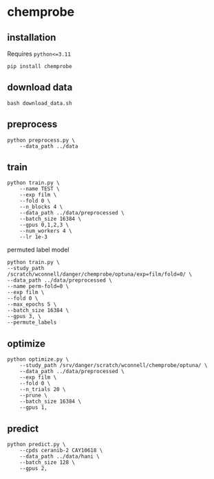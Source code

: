 # chemprobe

## installation
Requires `python<=3.11`
```
pip install chemprobe
```

## download data
```
bash download_data.sh
```

## preprocess
```
python preprocess.py \
    --data_path ../data
```

## train
```
python train.py \
    --name TEST \
    --exp film \
    --fold 0 \
    --n_blocks 4 \
    --data_path ../data/preprocessed \
    --batch_size 16384 \
    --gpus 0,1,2,3 \
    --num_workers 4 \
    --lr 1e-3
```

permuted label model
```
python train.py \
--study_path /scratch/wconnell/danger/chemprobe/optuna/exp=film/fold=0/ \
--data_path ../data/preprocessed \
--name perm-fold=0 \
--exp film \
--fold 0 \
--max_epochs 5 \
--batch_size 16384 \
--gpus 3, \
--permute_labels
```

## optimize
```
python optimize.py \
    --study_path /srv/danger/scratch/wconnell/chemprobe/optuna/ \
    --data_path ../data/preprocessed \
    --exp film \
    --fold 0 \
    --n_trials 20 \
    --prune \
    --batch_size 16384 \
    --gpus 1,
```

## predict
```
python predict.py \
    --cpds ceranib-2 CAY10618 \
    --data_path ../data/hani \
    --batch_size 128 \
    --gpus 2,
```